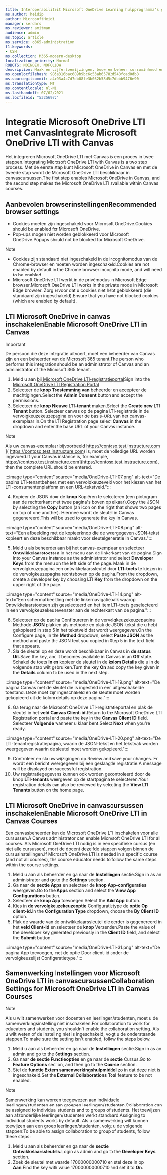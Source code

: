 ```yaml
---
title: Interoperabiliteit Microsoft OneDrive Learning hulpprogramma's gebruiken
ms.author: heidip
author: MicrosoftHeidi
manager: serdars
ms.reviewer: amitman
audience: admin
ms.topic: article
ms.service: o365-administration
f1.keywords:
- CSH
ms.collection: M365-modern-desktop
localization_priority: Normal
ROBOTS: NOINDEX, NOFOLLOW
description: Maak en cijfertoewijzingen, bouw en beheer cursusinhoud en werk in realtime samen aan bestanden met de nieuwe Microsoft OneDrive Learning Tools Interoperability App.
ms.openlocfilehash: 985a316bac689b9bc6c53ab65782d548fcad0db8
ms.sourcegitcommit: a4c93a4c7d7db08fe3b032b58d5c7dbbb9476e90
ms.translationtype: MT
ms.contentlocale: nl-NL
ms.lasthandoff: 07/02/2021
ms.locfileid: "53256972"
---
```

# <a name="integrate-microsoft-onedrive-lti-with-canvas"></a><span data-ttu-id="d9801-103">Integratie Microsoft OneDrive LTI met Canvas</span><span class="sxs-lookup"><span data-stu-id="d9801-103">Integrate Microsoft OneDrive LTI with Canvas</span></span>

<span data-ttu-id="d9801-104">Het integreren Microsoft OneDrive LTI met Canvas is een proces in twee stappen.</span><span class="sxs-lookup"><span data-stu-id="d9801-104">Integrating Microsoft OneDrive LTI with Canvas is a two step process.</span></span> <span data-ttu-id="d9801-105">Met de eerste stap kunt Microsoft OneDrive in Canvas en met de tweede stap wordt de Microsoft OneDrive LTI beschikbaar in canvascursussen.</span><span class="sxs-lookup"><span data-stu-id="d9801-105">The first step enables Microsoft OneDrive in Canvas, and the second step makes the Microsoft OneDrive LTI available within Canvas courses.</span></span>

## <a name="recommended-browser-settings"></a><span data-ttu-id="d9801-106">Aanbevolen browserinstellingen</span><span class="sxs-lookup"><span data-stu-id="d9801-106">Recommended browser settings</span></span>

- <span data-ttu-id="d9801-107">Cookies moeten zijn ingeschakeld voor Microsoft OneDrive.</span><span class="sxs-lookup"><span data-stu-id="d9801-107">Cookies should be enabled for Microsoft OneDrive.</span></span>
- <span data-ttu-id="d9801-108">Pop-ups mogen niet worden geblokkeerd voor Microsoft OneDrive.</span><span class="sxs-lookup"><span data-stu-id="d9801-108">Popups should not be blocked for Microsoft OneDrive.</span></span>

> [!NOTE]
> - <span data-ttu-id="d9801-109">Cookies zijn standaard niet ingeschakeld in de incognitomodus van de Chrome-browser en moeten worden ingeschakeld.</span><span class="sxs-lookup"><span data-stu-id="d9801-109">Cookies are not enabled by default in the Chrome browser incognito mode, and will need to be enabled.</span></span>
> - <span data-ttu-id="d9801-110">Microsoft OneDrive LTI werkt in de privémodus in Microsoft Edge browser.</span><span class="sxs-lookup"><span data-stu-id="d9801-110">Microsoft OneDrive LTI works in the private mode in Microsoft Edge browser.</span></span> <span data-ttu-id="d9801-111">Zorg ervoor dat u cookies niet hebt geblokkeerd (die standaard zijn ingeschakeld).</span><span class="sxs-lookup"><span data-stu-id="d9801-111">Ensure that you have not blocked cookies (which are enabled by default).</span></span>

## <a name="enable-microsoft-onedrive-lti-in-canvas"></a><span data-ttu-id="d9801-112">LTI Microsoft OneDrive in canvas inschakelen</span><span class="sxs-lookup"><span data-stu-id="d9801-112">Enable Microsoft OneDrive LTI in Canvas</span></span>

> [!IMPORTANT]
> <span data-ttu-id="d9801-113">De persoon die deze integratie uitvoert, moet een beheerder van Canvas zijn en een beheerder van de Microsoft 365 tenant.</span><span class="sxs-lookup"><span data-stu-id="d9801-113">The person who performs this integration should be an administrator of Canvas and an administrator of the Microsoft 365 tenant.</span></span>

1. <span data-ttu-id="d9801-114">Meld u aan <a href="https://onedrivelti.microsoft.com/admin" target="_blank">bij Microsoft OneDrive LTI-registratieportal</a></span><span class="sxs-lookup"><span data-stu-id="d9801-114">Sign into the <a href="https://onedrivelti.microsoft.com/admin" target="_blank">Microsoft OneDrive LTI Registration Portal</a></span></span>
1. <span data-ttu-id="d9801-115">Selecteer de **knop Toestemming van** beheerder en accepteer de machtigingen.</span><span class="sxs-lookup"><span data-stu-id="d9801-115">Select the **Admin Consent** button and accept the permissions.</span></span>
1. <span data-ttu-id="d9801-116">Selecteer de **knop Nieuwe LTI-tenant** maken.</span><span class="sxs-lookup"><span data-stu-id="d9801-116">Select the **Create new LTI Tenant** button.</span></span> <span data-ttu-id="d9801-117">Selecteer canvas op de  pagina LTI-registratie in de vervolgkeuzekeuzepagina en voer de basis-URL van het canvas-exemplaar in.</span><span class="sxs-lookup"><span data-stu-id="d9801-117">On the LTI Registration page select **Canvas** in the dropdown and enter the base URL of your Canvas instance.</span></span>

> [!NOTE]
> <span data-ttu-id="d9801-118">Als uw canvas-exemplaar bijvoorbeeld https://contoso.test.instructure.com ]( https://contoso.test.instructure.com) is, moet de volledige URL worden ingevoerd.</span><span class="sxs-lookup"><span data-stu-id="d9801-118">If your Canvas instance is, for example, https://contoso.test.instructure.com](https://contoso.test.instructure.com), then the complete URL should be entered.</span></span>

:::image type="content" source="media/OneDrive-LTI-07.png" alt-text="De pagina LTI-tenantbeheer, met een vervolgkeuzeveld voor het kiezen van het LTI-consumentenplatform en een URL-tekstveld.":::

4. <span data-ttu-id="d9801-120">Kopieer de JSON door de **knop** Kopiëren te selecteren (een pictogram aan de rechterkant met twee pagina's boven op elkaar).</span><span class="sxs-lookup"><span data-stu-id="d9801-120">Copy the JSON by selecting the **Copy** button (an icon on the right that shows two pages on top of one another).</span></span> <span data-ttu-id="d9801-121">Hiermee wordt de sleutel in Canvas gegenereerd.</span><span class="sxs-lookup"><span data-stu-id="d9801-121">This will be used to generate the key in Canvas.</span></span>

:::image type="content" source="media/OneDrive-LTI-08.png" alt-text="Een afbeelding met de kopieerknop die de weergegeven JSON-tekst kopieert en deze beschikbaar maakt voor sleutelgeneratie in Canvas.":::

5. <span data-ttu-id="d9801-123">Meld u als beheerder aan bij het canvas-exemplaar en selecteer **Ontwikkelaarstoetsen** in het menu aan de linkerkant van de pagina.</span><span class="sxs-lookup"><span data-stu-id="d9801-123">Sign into your Canvas instance as the administrator and select **Developer Keys** from the menu on the left side of the page.</span></span> <span data-ttu-id="d9801-124">Maak in de vervolgkeuzepagina een ontwikkelaarssleutel door **LTI-toets** te kiezen in de vervolgkeuzepagina rechtsboven op de pagina.</span><span class="sxs-lookup"><span data-stu-id="d9801-124">From the dropdown, create a developer key by choosing **LTI Key** from the dropdown on the upper right of the page.</span></span>

:::image type="content" source="media/OneDrive-LTI-14.png" alt-text="Een schermafbeelding met de linkernavigatiebalk waarop Ontwikkelaarstoetsen zijn geselecteerd en het item LTI-toets geselecteerd in een vervolgkeuzekeuzevenster aan de rechterkant van de pagina.":::

6. <span data-ttu-id="d9801-126">Selecteer op de pagina  Configureren in de vervolgkeuzekeuzepagina Methode **JSON** plakken als methode en plak de JSON-tekst die u hebt gekopieerd in stap 5 in het tekstveld dat wordt weergegeven.</span><span class="sxs-lookup"><span data-stu-id="d9801-126">On the Configure page, in the **Method** dropdown, select **Paste JSON** as the method and paste the JSON text you copied in Step 5 in the text field that appears.</span></span>
7. <span data-ttu-id="d9801-127">Sla de sleutel op en deze wordt beschikbaar in Canvas in **de status Uit.**</span><span class="sxs-lookup"><span data-stu-id="d9801-127">Save the key, and it becomes available in Canvas in an **Off** state.</span></span> <span data-ttu-id="d9801-128">Schakel de toets **In en** kopieer de sleutel in de **kolom Details** die u in de volgende stap wilt gebruiken.</span><span class="sxs-lookup"><span data-stu-id="d9801-128">Turn the key **On** and copy the key given in the **Details** column to be used in the next step.</span></span>

:::image type="content" source="media/OneDrive-LTI-19.png" alt-text="De pagina Canvas met de sleutel die is ingesteld in een uitgeschakelde toestand. Deze moet zijn ingeschakeld en de sleutel moet worden gekopieerd uit de kolom details op deze pagina.":::

8. <span data-ttu-id="d9801-130">Ga terug naar de Microsoft OneDrive LTI-registratieportal en plak de sleutel in het **veld Canvas Client-id.**</span><span class="sxs-lookup"><span data-stu-id="d9801-130">Return to the Microsoft OneDrive LTI Registration portal and paste the key in the **Canvas Client ID** field.</span></span> <span data-ttu-id="d9801-131">Selecteer **Volgende** wanneer u klaar bent.</span><span class="sxs-lookup"><span data-stu-id="d9801-131">Select **Next** when you're ready.</span></span>

:::image type="content" source="media/OneDrive-LTI-20.png" alt-text="De LTI-tenantregistratiepagina, waarin de JSON-tekst en het tekstvak worden weergegeven waarin de sleutel moet worden gekopieerd.":::

9. <span data-ttu-id="d9801-133">Controleer en sla uw wijzigingen op.</span><span class="sxs-lookup"><span data-stu-id="d9801-133">Review and save your changes.</span></span> <span data-ttu-id="d9801-134">Er wordt een bericht weergegeven bij een geslaagde registratie.</span><span class="sxs-lookup"><span data-stu-id="d9801-134">A message will be displayed on successful registration.</span></span>
10. <span data-ttu-id="d9801-135">Uw registratiegegevens kunnen ook worden gecontroleerd door de knop **LTI-tenants** weergeven op de startpagina te selecteren.</span><span class="sxs-lookup"><span data-stu-id="d9801-135">Your registration details can also be reviewed by selecting the **View LTI Tenants** button on the home page.</span></span>

## <a name="enable-microsoft-onedrive-lti-in-canvas-courses"></a><span data-ttu-id="d9801-136">LTI Microsoft OneDrive in canvascursussen inschakelen</span><span class="sxs-lookup"><span data-stu-id="d9801-136">Enable Microsoft OneDrive LTI in Canvas Courses</span></span>

<span data-ttu-id="d9801-137">Een canvasbeheerder kan de Microsoft OneDrive LTI inschakelen voor alle cursussen.</span><span class="sxs-lookup"><span data-stu-id="d9801-137">A Canvas administrator can enable Microsoft OneDrive LTI for all courses.</span></span> <span data-ttu-id="d9801-138">Als Microsoft OneDrive LTI nodig is in een specifieke cursus (en niet alle cursussen), moet de docent dezelfde stappen volgen binnen de cursusinstellingen.</span><span class="sxs-lookup"><span data-stu-id="d9801-138">If Microsoft OneDrive LTI is needed in a specific course (and not all courses), the course educator needs to follow the same steps within the course settings.</span></span>

1. <span data-ttu-id="d9801-139">Meld u aan als beheerder en ga naar de **Instellingen** sectie.</span><span class="sxs-lookup"><span data-stu-id="d9801-139">Sign in as an administrator and go to the **Settings** section.</span></span>
2. <span data-ttu-id="d9801-140">Ga naar de **sectie Apps** en selecteer de **knop App-configuraties** weergeven.</span><span class="sxs-lookup"><span data-stu-id="d9801-140">Go to the **Apps** section and select the **View App Configurations** button.</span></span>
3. <span data-ttu-id="d9801-141">Selecteer de **knop App** toevoegen.</span><span class="sxs-lookup"><span data-stu-id="d9801-141">Select the **Add App** button.</span></span>
4. <span data-ttu-id="d9801-142">Kies in **de vervolgkeuzekeuzeoptie** Configuratietype de **optie Op client-id.**</span><span class="sxs-lookup"><span data-stu-id="d9801-142">In the **Configuration Type** dropdown, choose the **By Client ID** option.</span></span>
5. <span data-ttu-id="d9801-143">Plak de waarde van de ontwikkelaarssleutel die eerder is gegenereerd in het **veld Client-id** en selecteer de **knop** Verzenden.</span><span class="sxs-lookup"><span data-stu-id="d9801-143">Paste the value of the developer key generated previously in the **Client ID** field, and select the **Submit** button.</span></span>

:::image type="content" source="media/OneDrive-LTI-31.png" alt-text="De pagina App toevoegen, met de optie Door client-id onder de vervolgkeuzelijst Configuratietype.":::

## <a name="collaboration-settings-for-microsoft-onedrive-lti-in-canvas-courses"></a><span data-ttu-id="d9801-145">Samenwerking Instellingen voor Microsoft OneDrive LTI in canvascursussen</span><span class="sxs-lookup"><span data-stu-id="d9801-145">Collaboration Settings for Microsoft OneDrive LTI in Canvas Courses</span></span>

> [!NOTE]
> <span data-ttu-id="d9801-146">Als u wilt samenwerken voor docenten en leerlingen/studenten, moet u de samenwerkingsinstelling niet inschakelen.</span><span class="sxs-lookup"><span data-stu-id="d9801-146">For collaboration to work for educators and students, you shouldn't enable the collaboration setting.</span></span> <span data-ttu-id="d9801-147">Als u wilt weten of de instelling niet is ingeschakeld, volgt u de onderstaande stappen.</span><span class="sxs-lookup"><span data-stu-id="d9801-147">To make sure the setting isn't enabled, follow the steps below.</span></span>

1. <span data-ttu-id="d9801-148">Meld u aan als beheerder en ga naar de **Instellingen** sectie.</span><span class="sxs-lookup"><span data-stu-id="d9801-148">Sign in as an admin and go to the **Settings** section.</span></span>
1. <span data-ttu-id="d9801-149">Ga naar **de sectie Functieopties** en ga naar de **sectie** Cursus.</span><span class="sxs-lookup"><span data-stu-id="d9801-149">Go to **Feature Options** section, and then go to the **Course** section.</span></span>
1. <span data-ttu-id="d9801-150">Stel de **functie Extern samenwerkingshulpmiddel** zo in dat deze niet is ingeschakeld.</span><span class="sxs-lookup"><span data-stu-id="d9801-150">Set the **External Collaborations Tool** feature to be not enabled.</span></span>

> [!NOTE]
> <span data-ttu-id="d9801-151">Samenwerking kan worden toegewezen aan individuele leerlingen/studenten en aan groepen leerlingen/studenten.</span><span class="sxs-lookup"><span data-stu-id="d9801-151">Collaboration can be assigned to individual students and to groups of students.</span></span> <span data-ttu-id="d9801-152">Het toewijzen aan afzonderlijke leerlingen/studenten werkt standaard.</span><span class="sxs-lookup"><span data-stu-id="d9801-152">Assigning to individual students works by default.</span></span> <span data-ttu-id="d9801-153">Als u samenwerking wilt kunnen toewijzen aan een groep leerlingen/studenten, volgt u de volgende stappen:</span><span class="sxs-lookup"><span data-stu-id="d9801-153">To be able to assign collaboration to group of students, follow these steps:</span></span>

1. <span data-ttu-id="d9801-154">Meld u aan als beheerder en ga naar de **sectie Ontwikkelaarssleutels.**</span><span class="sxs-lookup"><span data-stu-id="d9801-154">Login as admin and go to the **Developer Keys** section.</span></span>
1. <span data-ttu-id="d9801-155">Zoek de sleutel met waarde 17000000000710 en stel deze in op **Aan**.</span><span class="sxs-lookup"><span data-stu-id="d9801-155">Find the key with value 170000000000710 and set it to **On**.</span></span>
